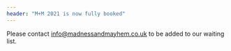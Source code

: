 ```yaml
---
header: "M+M 2021 is now fully booked"
---
```

Please contact <info@madnessandmayhem.co.uk> to be added to our waiting list.
